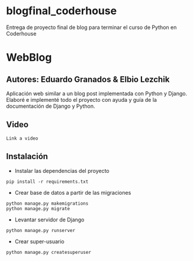 # blogfinal_coderhouse
Entrega de proyecto final de blog para terminar el curso de Python en Coderhouse
# WebBlog
## Autores: Eduardo Granados & Elbio Lezchik

Aplicación web similar a un blog post implementada con Python y Django.
Elaboré e implementé todo el proyecto con ayuda y guía de la documentación de Django y Python.
## Video
```
Link a video
```
## Instalación
- Instalar las dependencias del proyecto
```
pip install -r requirements.txt
```

- Crear base de datos a partir de las migraciones
```
python manage.py makemigrations
python manage.py migrate
```
- Levantar servidor de Django
```
python manage.py runserver
```

- Crear super-usuario
```
python manage.py createsuperuser
```
